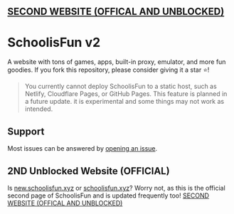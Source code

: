 ## [SECOND WEBSITE (OFFICAL AND UNBLOCKED)](https://schoolisfunxyz.vercel.app/) 

  <h1>SchoolisFun v2</h1>
</div>
A website with tons of games, apps, built-in proxy, emulator, and more fun goodies. If you fork this repository, please consider giving it a star ⭐!

> You currently cannot deploy SchoolisFun to a static host, such as Netlify, Cloudflare Pages, or GitHub Pages. This feature is planned in a future update. it is experimental and some things may not work as intended.


## Support
Most issues can be answered by [opening an issue](https://github.com/bas1csyntax/schoolisfunxyz/issues).

## 2ND Unblocked Website (OFFICIAL)
Is [new.schoolisfun.xyz](https://new.schoolisfun.xyz/) or [schoolisfun.xyz](https://schoolisfun.xyz/)? Worry not, as this is the official second page of SchoolisFun and is updated frequently too! [SECOND WEBSITE (OFFICAL AND UNBLOCKED)](https://schoolisfunxyz.vercel.app/) 
